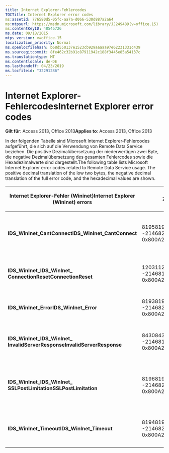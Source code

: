 ```yaml
---
title: Internet Explorer-Fehlercodes
TOCTitle: Internet Explorer error codes
ms:assetid: 776580d5-05fc-aa7a-d066-530d887a2a64
ms:mtpsurl: https://msdn.microsoft.com/library/JJ249489(v=office.15)
ms:contentKeyID: 48545726
ms.date: 09/18/2015
mtps_version: v=office.15
localization_priority: Normal
ms.openlocfilehash: b68d550137e1523cb929aaaaa97e62231331c439
ms.sourcegitcommit: 8fe462c32b91c87911942c188f3445e85a54137c
ms.translationtype: MT
ms.contentlocale: de-DE
ms.lasthandoff: 04/23/2019
ms.locfileid: "32291286"
---
```

# <a name="internet-explorer-error-codes"></a><span data-ttu-id="bc9dc-102">Internet Explorer-Fehlercodes</span><span class="sxs-lookup"><span data-stu-id="bc9dc-102">Internet Explorer error codes</span></span>

<span data-ttu-id="bc9dc-103">**Gilt für**: Access 2013, Office 2013</span><span class="sxs-lookup"><span data-stu-id="bc9dc-103">**Applies to**: Access 2013, Office 2013</span></span>

<span data-ttu-id="bc9dc-p101">In der folgenden Tabelle sind Microsoft Internet Explorer-Fehlercodes aufgeführt, die sich auf die Verwendung von Remote Data Service beziehen. Die positive Dezimalübersetzung der niederwertigen zwei Byte, die negative Dezimalübersetzung des gesamten Fehlercodes sowie die Hexadezimalwerte sind dargestellt.</span><span class="sxs-lookup"><span data-stu-id="bc9dc-p101">The following table lists Microsoft Internet Explorer error codes related to Remote Data Service usage. The positive decimal translation of the low two bytes, the negative decimal translation of the full error code, and the hexadecimal values are shown.</span></span>

<table>
<colgroup>
<col style="width: 33%" />
<col style="width: 33%" />
<col style="width: 33%" />
</colgroup>
<thead>
<tr class="header">
<th><p><span data-ttu-id="bc9dc-106">Internet Explorer-Fehler (Wininet)</span><span class="sxs-lookup"><span data-stu-id="bc9dc-106">Internet Explorer (Wininet) errors</span></span></p></th>
<th><p><span data-ttu-id="bc9dc-107">Zahl</span><span class="sxs-lookup"><span data-stu-id="bc9dc-107">Number</span></span></p></th>
<th><p><span data-ttu-id="bc9dc-108">Beschreibung</span><span class="sxs-lookup"><span data-stu-id="bc9dc-108">Description</span></span></p></th>
</tr>
</thead>
<tbody>
<tr class="odd">
<td><p><span data-ttu-id="bc9dc-109"><strong>IDS_WinInet_CantConnect</strong></span><span class="sxs-lookup"><span data-stu-id="bc9dc-109"><strong>IDS_WinInet_CantConnect</strong></span></span></p></td>
<td><p><span data-ttu-id="bc9dc-110">8195</span><span class="sxs-lookup"><span data-stu-id="bc9dc-110">8195</span></span><br />
<span data-ttu-id="bc9dc-111">-2146820093</span><span class="sxs-lookup"><span data-stu-id="bc9dc-111">-2146820093</span></span><br />
<span data-ttu-id="bc9dc-112">0x800A2003</span><span class="sxs-lookup"><span data-stu-id="bc9dc-112">0x800A2003</span></span></p></td>
<td><p><span data-ttu-id="bc9dc-113">Internet-Client-Fehler: Verbindung mit dem Server kann nicht hergestellt werden.</span><span class="sxs-lookup"><span data-stu-id="bc9dc-113">Internet Client Error: Cannot Connect to Server.</span></span></p></td>
</tr>
<tr class="even">
<td><p><span data-ttu-id="bc9dc-114"><strong>IDS_WinInet_</span><span class="sxs-lookup"><span data-stu-id="bc9dc-114"><strong>IDS_WinInet_</span></span><br />
<span data-ttu-id="bc9dc-115">ConnectionReset</strong></span><span class="sxs-lookup"><span data-stu-id="bc9dc-115">ConnectionReset</strong></span></span></p></td>
<td><p><span data-ttu-id="bc9dc-116">12031</span><span class="sxs-lookup"><span data-stu-id="bc9dc-116">12031</span></span><br />
<span data-ttu-id="bc9dc-117">-2146816257</span><span class="sxs-lookup"><span data-stu-id="bc9dc-117">-2146816257</span></span><br />
<span data-ttu-id="bc9dc-118">0x800A2EFF</span><span class="sxs-lookup"><span data-stu-id="bc9dc-118">0x800A2EFF</span></span></p></td>
<td><p><span data-ttu-id="bc9dc-119">Internet-Client-Fehler: Verbindung wurde zurückgesetzt.</span><span class="sxs-lookup"><span data-stu-id="bc9dc-119">Internet Client Error: Connection Reset.</span></span></p></td>
</tr>
<tr class="odd">
<td><p><span data-ttu-id="bc9dc-120"><strong>IDS_WinInet_Error</strong></span><span class="sxs-lookup"><span data-stu-id="bc9dc-120"><strong>IDS_WinInet_Error</strong></span></span></p></td>
<td><p><span data-ttu-id="bc9dc-121">8193</span><span class="sxs-lookup"><span data-stu-id="bc9dc-121">8193</span></span><br />
<span data-ttu-id="bc9dc-122">-2146820095</span><span class="sxs-lookup"><span data-stu-id="bc9dc-122">-2146820095</span></span><br />
<span data-ttu-id="bc9dc-123">0x800A2001</span><span class="sxs-lookup"><span data-stu-id="bc9dc-123">0x800A2001</span></span></p></td>
<td><p><span data-ttu-id="bc9dc-124">Internet-Client-Fehler.</span><span class="sxs-lookup"><span data-stu-id="bc9dc-124">Internet Client Error.</span></span></p></td>
</tr>
<tr class="even">
<td><p><span data-ttu-id="bc9dc-125"><strong>IDS_WinInet_</span><span class="sxs-lookup"><span data-stu-id="bc9dc-125"><strong>IDS_WinInet_</span></span><br />
<span data-ttu-id="bc9dc-126">InvalidServerResponse</strong></span><span class="sxs-lookup"><span data-stu-id="bc9dc-126">InvalidServerResponse</strong></span></span></p></td>
<td><p><span data-ttu-id="bc9dc-127">8430</span><span class="sxs-lookup"><span data-stu-id="bc9dc-127">8430</span></span><br />
<span data-ttu-id="bc9dc-128">-2146819858</span><span class="sxs-lookup"><span data-stu-id="bc9dc-128">-2146819858</span></span><br />
<span data-ttu-id="bc9dc-129">0x800A20EE</span><span class="sxs-lookup"><span data-stu-id="bc9dc-129">0x800A20EE</span></span></p></td>
<td><p><span data-ttu-id="bc9dc-130">Internet-Client-Fehler: Ungültige Antwort vom Server.</span><span class="sxs-lookup"><span data-stu-id="bc9dc-130">Internet Client Error: Invalid Server Response.</span></span></p></td>
</tr>
<tr class="odd">
<td><p><span data-ttu-id="bc9dc-131"><strong>IDS_WinInet_</span><span class="sxs-lookup"><span data-stu-id="bc9dc-131"><strong>IDS_WinInet_</span></span><br />
<span data-ttu-id="bc9dc-132">SSLPostLimitation</strong></span><span class="sxs-lookup"><span data-stu-id="bc9dc-132">SSLPostLimitation</strong></span></span></p></td>
<td><p><span data-ttu-id="bc9dc-133">8196</span><span class="sxs-lookup"><span data-stu-id="bc9dc-133">8196</span></span><br />
<span data-ttu-id="bc9dc-134">-2146820092</span><span class="sxs-lookup"><span data-stu-id="bc9dc-134">-2146820092</span></span><br />
<span data-ttu-id="bc9dc-135">0x800A2004</span><span class="sxs-lookup"><span data-stu-id="bc9dc-135">0x800A2004</span></span></p></td>
<td><p><span data-ttu-id="bc9dc-136">Internet-Client-Fehler: SSL-Fehler (möglicherweise Beschränkung auf 32 KB bei Datenupload).</span><span class="sxs-lookup"><span data-stu-id="bc9dc-136">Internet Client Error: SSL Error (possibly 32K data upload limitation).</span></span></p></td>
</tr>
<tr class="even">
<td><p><span data-ttu-id="bc9dc-137"><strong>IDS_WinInet_Timeout</strong></span><span class="sxs-lookup"><span data-stu-id="bc9dc-137"><strong>IDS_WinInet_Timeout</strong></span></span></p></td>
<td><p><span data-ttu-id="bc9dc-138">8194</span><span class="sxs-lookup"><span data-stu-id="bc9dc-138">8194</span></span><br />
<span data-ttu-id="bc9dc-139">-2146820094</span><span class="sxs-lookup"><span data-stu-id="bc9dc-139">-2146820094</span></span><br />
<span data-ttu-id="bc9dc-140">0x800A2002</span><span class="sxs-lookup"><span data-stu-id="bc9dc-140">0x800A2002</span></span></p></td>
<td><p><span data-ttu-id="bc9dc-141">Internet-Client-Fehler: Anforderungstimeout.</span><span class="sxs-lookup"><span data-stu-id="bc9dc-141">Internet Client Error: Request Timeout.</span></span></p></td>
</tr>
</tbody>
</table>

